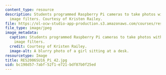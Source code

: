 ```yaml
---
content_type: resource
description: Students programmed Raspberry Pi cameras to take photos with different
  image filters. Courtesy of Kristen Railey.
file: https://ol-ocw-studio-app-production.s3.amazonaws.com/courses/res-2-006-girls-who-build-cameras-summer-2016/bc198d577abf52f1e721bdf87b0f25ed_RES2006SU16_Pi_42.jpg
file_type: image/jpeg
image_metadata:
  caption: Students programmed Raspberry Pi cameras to take photos with different
    image filters.
  credit: Courtesy of Kristen Railey.
  image-alt: A blurry photo of a girl sitting at a desk.
resourcetype: Image
title: RES2006SU16_Pi_42.jpg
uid: bc198d57-7abf-52f1-e721-bdf87b0f25ed
---
```

